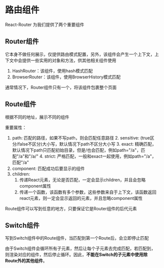 # 路由组件

React-Router 为我们提供了两个重要组件

## Router组件

它本身不做任何展示，仅提供路由模式配置，另外，该组件会产生一个上下文，上下文中会提供一些实用的对象和方法，供其他相关组件使用

1. HashRouter：该组件，使用hash模式匹配
2. BrowserRouter：该组件，使用BrowserHistory模式匹配

通常情况下，Router组件只有一个，将该组件包裹整个页面

## Route组件

根据不同的地址，展示不同的组件

重要属性：

1. path: 匹配的路径，如果不写path，则会匹配任意路径
   2. sensitive: (true区分/false不区分)大小写，默认情况下path不区分大小写
   3. exact: 精确匹配，默认情况下path只匹配初始目录，但是/也会匹配，例如path="/a"，匹配"/a"和"/a/"
   4. strict: 严格匹配，一般和exact一起使用，例如path="/a"，匹配"/a"
5. component: 匹配成功后要显示的组件
6. children:
   1. 传递React元素，无论是否匹配，一定会显示children，并且会忽略component属性
   2. 传递一个函数，该函数有多个参数，这些参数来自于上下文，该函数返回react元素，则一定会显示返回的元素，并且忽略component属性

Route组件可以写到任意的地方，只要保证它是Router组件的后代元素

## Switch组件

写到Switch组件中的Route组件，当匹配到第一个Route后，会立即停止匹配

由于Switch组件会循环所有子元素，然后让每个子元素去完成匹配，若匹配到，则渲染对应的组件，然后停止循环。因此，**不能在Switch的子元素中使用除Route外的其他组件**。
